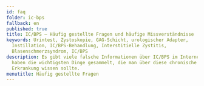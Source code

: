 ```yaml
---
id: faq
folder: ic-bps
fallback: en
published: true
title: IC/BPS – Häufig gestellte Fragen und häufige Missverständnisse
keywords: Urintest, Zystoskopie, GAG-Schicht, urologischer Adapter,
  Instillation, IC/BPS-Behandlung, Interstitielle Zystitis,
  Blasenschmerzsyndrom, IC/BPS
description: Es gibt viele falsche Informationen über IC/BPS im Internet. Wir
  haben die wichtigsten Dinge gesammelt, die man über diese chronische
  Erkrankung wissen sollte.
menutitle: Häufig gestellte Fragen
---
```

